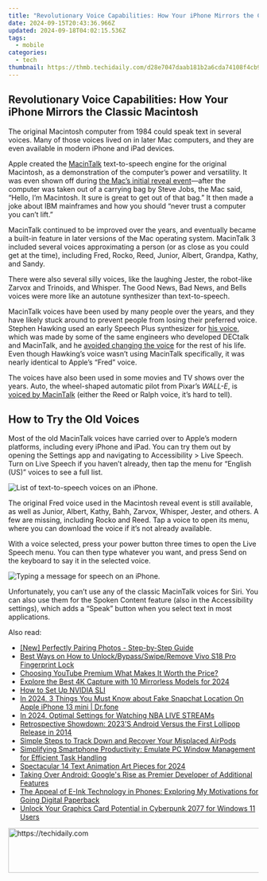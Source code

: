 ```yaml
---
title: "Revolutionary Voice Capabilities: How Your iPhone Mirrors the Classic Macintosh"
date: 2024-09-15T20:43:36.966Z
updated: 2024-09-18T04:02:15.536Z
tags:
  - mobile
categories:
  - tech
thumbnail: https://thmb.techidaily.com/d28e7047daab181b2a6cda74108f4cb993066496eb332810c3bf1138a8452ea4.jpg
---
```


## Revolutionary Voice Capabilities: How Your iPhone Mirrors the Classic Macintosh

The original Macintosh computer from 1984 could speak text in several voices. Many of those voices lived on in later Mac computers, and they are even available in modern iPhone and iPad devices.

 Apple created the [MacinTalk](https://www.macintoshrepository.org/2590-macintalk) text-to-speech engine for the original Macintosh, as a demonstration of the computer’s power and versatility. It was even shown off during [the Mac’s initial reveal event](https://youtu.be/2B-XwPjn9YY?t=206)—after the computer was taken out of a carrying bag by Steve Jobs, the Mac said, “Hello, I’m Macintosh. It sure is great to get out of that bag.” It then made a joke about IBM mainframes and how you should “never trust a computer you can’t lift.”

 MacinTalk continued to be improved over the years, and eventually became a built-in feature in later versions of the Mac operating system. MacinTalk 3 included several voices approximating a person (or as close as you could get at the time), including Fred, Rocko, Reed, Junior, Albert, Grandpa, Kathy, and Sandy.

 There were also several silly voices, like the laughing Jester, the robot-like Zarvox and Trinoids, and Whisper. The Good News, Bad News, and Bells voices were more like an autotune synthesizer than text-to-speech.

 MacinTalk voices have been used by many people over the years, and they have likely stuck around to prevent people from losing their preferred voice. Stephen Hawking used an early Speech Plus synthesizer for [his voice](https://www.youtube.com/watch?v=OTmPw4iy0hk), which was made by some of the same engineers who developed DECtalk and MacinTalk, and he [avoided changing the voice](https://www.wired.com/2015/01/intel-gave-stephen-hawking-voice/) for the rest of his life. Even though Hawking’s voice wasn’t using MacinTalk specifically, it was nearly identical to Apple’s “Fred” voice.

 The voices have also been used in some movies and TV shows over the years. Auto, the wheel-shaped automatic pilot from Pixar’s _WALL-E_, is [voiced by MacinTalk](https://www.youtube.com/watch?v=IJWc4PD317w) (either the Reed or Ralph voice, it’s hard to tell).

##  How to Try the Old Voices

 Most of the old MacinTalk voices have carried over to Apple’s modern platforms, including every iPhone and iPad. You can try them out by opening the Settings app and navigating to Accessibility > Live Speech. Turn on Live Speech if you haven’t already, then tap the menu for “English (US)” voices to see a full list.

![List of text-to-speech voices on an iPhone.](https://static1.howtogeekimages.com/wordpress/wp-content/uploads/2024/08/img_8396.PNG) 

 The original Fred voice used in the Macintosh reveal event is still available, as well as Junior, Albert, Kathy, Bahh, Zarvox, Whisper, Jester, and others. A few are missing, including Rocko and Reed. Tap a voice to open its menu, where you can download the voice if it’s not already available.

 With a voice selected, press your power button three times to open the Live Speech menu. You can then type whatever you want, and press Send on the keyboard to say it in the selected voice.

![Typing a message for speech on an iPhone.](https://static1.howtogeekimages.com/wordpress/wp-content/uploads/2024/08/img_deefe3a3587c-1.jpeg) 

 Unfortunately, you can’t use any of the classic MacinTalk voices for Siri. You can also use them for the Spoken Content feature (also in the Accessibility settings), which adds a “Speak” button when you select text in most applications.

<ins class="adsbygoogle"
     style="display:block"
     data-ad-format="autorelaxed"
     data-ad-client="ca-pub-7571918770474297"
     data-ad-slot="1223367746"></ins>

<ins class="adsbygoogle"
     style="display:block"
     data-ad-client="ca-pub-7571918770474297"
     data-ad-slot="8358498916"
     data-ad-format="auto"
     data-full-width-responsive="true"></ins>

<span class="atpl-alsoreadstyle">Also read:</span>
<div><ul>
<li><a href="https://extra-support.techidaily.com/new-perfectly-pairing-photos-step-by-step-guide/"><u>[New] Perfectly Pairing Photos - Step-by-Step Guide</u></a></li>
<li><a href="https://unlock-android.techidaily.com/best-ways-on-how-to-unlockbypassswiperemove-vivo-s18-pro-fingerprint-lock-by-drfone-android/"><u>Best Ways on How to Unlock/Bypass/Swipe/Remove Vivo S18 Pro Fingerprint Lock</u></a></li>
<li><a href="https://youtube-videos.techidaily.com/choosing-youtube-premium-what-makes-it-worth-the-price/"><u>Choosing YouTube Premium What Makes It Worth the Price?</u></a></li>
<li><a href="https://some-knowledge.techidaily.com/explore-the-best-4k-capture-with-10-mirrorless-models-for-2024/"><u>Explore the Best 4K Capture with 10 Mirrorless Models for 2024</u></a></li>
<li><a href="https://tech-renaissance.techidaily.com/how-to-set-up-nvidia-sli/"><u>How to Set Up NVIDIA SLI</u></a></li>
<li><a href="https://location-social.techidaily.com/in-2024-3-things-you-must-know-about-fake-snapchat-location-on-apple-iphone-13-mini-drfone-by-drfone-virtual-ios/"><u>In 2024, 3 Things You Must Know about Fake Snapchat Location On Apple iPhone 13 mini | Dr.fone</u></a></li>
<li><a href="https://some-guidance.techidaily.com/in-2024-optimal-settings-for-watching-nba-live-streams/"><u>In 2024, Optimal Settings for Watching NBA LIVE STREAMs</u></a></li>
<li><a href="https://some-skills.techidaily.com/retrospective-showdown-2023s-android-versus-the-first-lollipop-release-in-2014/"><u>Retrospective Showdown: 2023'S Android Versus the First Lollipop Release in 2014</u></a></li>
<li><a href="https://some-skills.techidaily.com/simple-steps-to-track-down-and-recover-your-misplaced-airpods/"><u>Simple Steps to Track Down and Recover Your Misplaced AirPods</u></a></li>
<li><a href="https://some-skills.techidaily.com/simplifying-smartphone-productivity-emulate-pc-window-management-for-efficient-task-handling/"><u>Simplifying Smartphone Productivity: Emulate PC Window Management for Efficient Task Handling</u></a></li>
<li><a href="https://extra-support.techidaily.com/spectacular-14-text-animation-art-pieces-for-2024/"><u>Spectacular 14 Text Animation Art Pieces for 2024</u></a></li>
<li><a href="https://some-skills.techidaily.com/taking-over-android-googles-rise-as-premier-developer-of-additional-features/"><u>Taking Over Android: Google's Rise as Premier Developer of Additional Features</u></a></li>
<li><a href="https://some-skills.techidaily.com/the-appeal-of-e-ink-technology-in-phones-exploring-my-motivations-for-going-digital-paperback/"><u>The Appeal of E-Ink Technology in Phones: Exploring My Motivations for Going Digital Paperback</u></a></li>
<li><a href="https://win-answers.techidaily.com/unlock-your-graphics-card-potential-in-cyberpunk-2077-for-windows-11-users/"><u>Unlock Your Graphics Card Potential in Cyberpunk 2077 for Windows 11 Users</u></a></li>
</ul></div>

<!-- affiliate ads begin -->
<a href="https://ephamedtechinc.pxf.io/c/5597632/2137205/26400" target="_top" id="2137205">
  <img src="//a.impactradius-go.com/display-ad/26400-2137205" border="0" alt="https://techidaily.com" width="728" height="90"/>
</a>
<img height="0" width="0" src="https://ephamedtechinc.pxf.io/i/5597632/2137205/26400" style="position:absolute;visibility:hidden;" border="0" />
<!-- affiliate ads end -->


